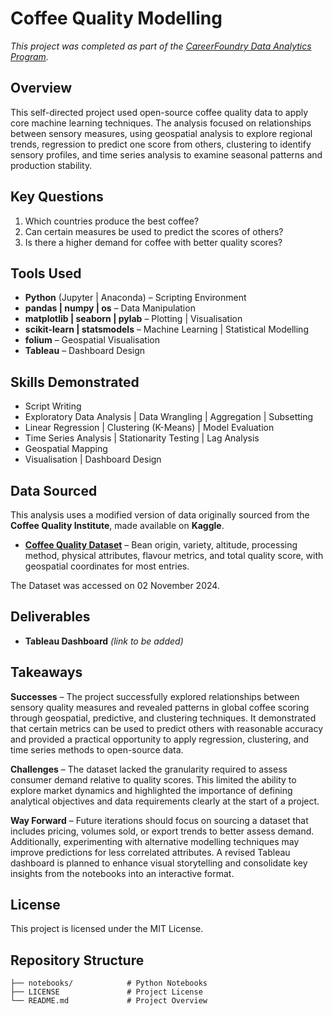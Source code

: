 # Coffee Quality Modelling

*This project was completed as part of the [CareerFoundry Data Analytics Program](https://careerfoundry.com/en/courses/become-a-data-analyst/).*


## Overview

This self-directed project used open-source coffee quality data to apply core machine learning techniques. The analysis focused on relationships between sensory measures, using geospatial analysis to explore regional trends, regression to predict one score from others, clustering to identify sensory profiles, and time series analysis to examine seasonal patterns and production stability.


## Key Questions

1. Which countries produce the best coffee?  
2. Can certain measures be used to predict the scores of others?  
3. Is there a higher demand for coffee with better quality scores?


## Tools Used

- **Python** (Jupyter | Anaconda) – Scripting Environment  
- **pandas | numpy | os** – Data Manipulation  
- **matplotlib | seaborn | pylab** – Plotting | Visualisation  
- **scikit-learn | statsmodels** – Machine Learning | Statistical Modelling  
- **folium** – Geospatial Visualisation  
- **Tableau** – Dashboard Design


## Skills Demonstrated

- Script Writing  
- Exploratory Data Analysis | Data Wrangling | Aggregation | Subsetting  
- Linear Regression | Clustering (K-Means) | Model Evaluation  
- Time Series Analysis | Stationarity Testing | Lag Analysis  
- Geospatial Mapping  
- Visualisation | Dashboard Design


## Data Sourced

This analysis uses a modified version of data originally sourced from the **Coffee Quality Institute**, made available on **Kaggle**.

- [**Coffee Quality Dataset**](https://www.kaggle.com/datasets/adampq/coffee-quality-with-locations-of-origin/data) – Bean origin, variety, altitude, processing method, physical attributes, flavour metrics, and total quality score, with geospatial coordinates for most entries.
    
The Dataset was accessed on 02 November 2024.


## Deliverables

- **Tableau Dashboard** *(link to be added)*


## Takeaways

**Successes** – The project successfully explored relationships between sensory quality measures and revealed patterns in global coffee scoring through geospatial, predictive, and clustering techniques. It demonstrated that certain metrics can be used to predict others with reasonable accuracy and provided a practical opportunity to apply regression, clustering, and time series methods to open-source data.

**Challenges** – The dataset lacked the granularity required to assess consumer demand relative to quality scores. This limited the ability to explore market dynamics and highlighted the importance of defining analytical objectives and data requirements clearly at the start of a project.

**Way Forward** – Future iterations should focus on sourcing a dataset that includes pricing, volumes sold, or export trends to better assess demand. Additionally, experimenting with alternative modelling techniques may improve predictions for less correlated attributes. A revised Tableau dashboard is planned to enhance visual storytelling and consolidate key insights from the notebooks into an interactive format.


## License

This project is licensed under the MIT License.


## Repository Structure

```text
├── notebooks/            # Python Notebooks
├── LICENSE               # Project License
└── README.md             # Project Overview
